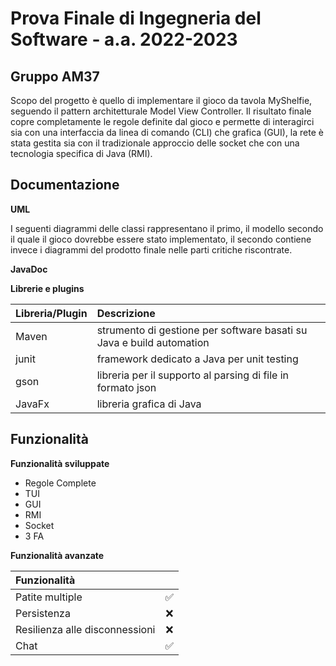 # Prova Finale di Ingegneria del Software - a.a. 2022-2023

## Gruppo AM37

Scopo del progetto è quello di implementare il gioco da tavola MyShelfie, seguendo il pattern architetturale Model View Controller.
Il risultato finale copre completamente le regole definite dal gioco e permette di interagirci sia con una interfaccia da linea di comando (CLI) che grafica (GUI), la rete è stata gestita sia con il tradizionale approccio delle socket che con una tecnologia specifica di Java (RMI).<br>

## Documentazione

**UML**<br>

I seguenti diagrammi delle classi rappresentano il primo, il modello secondo il quale il gioco dovrebbe essere stato implementato, il secondo contiene invece i diagrammi del prodotto finale nelle parti critiche riscontrate.<br>

**JavaDoc**<br>

**Librerie e plugins**<br>

| Libreria/Plugin| Descrizione |
| :--------------| :------    |
| Maven          |    strumento di gestione per software basati su Java e build automation      | 
| junit          |      framework dedicato a Java per unit testing    | 
| gson           |    libreria per il supporto al parsing di file in formato json | 
| JavaFx         |     libreria grafica di Java |

## Funzionalità

**Funzionalità sviluppate**<br>

- Regole Complete <br>
- TUI <br>
- GUI <br>
- RMI <br>
- Socket <br>
- 3 FA<br>

**Funzionalità avanzate**<br>

| Funzionalità                   |          |
| :----------------------------- | :------: |
| Patite multiple                |   ✅     | 
| Persistenza                    |   ❌     | 
| Resilienza alle disconnessioni |   ❌     | 
| Chat                           |   ✅     |
